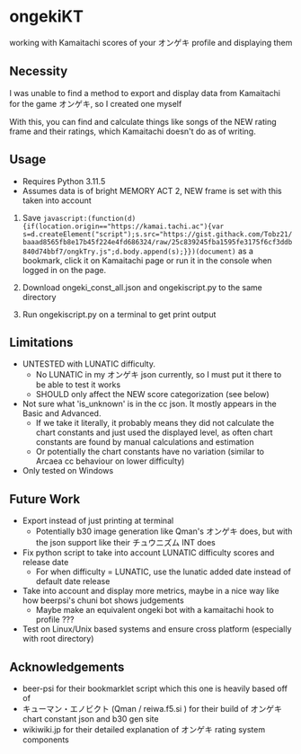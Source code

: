 # ongekiKT
working with Kamaitachi scores of your オンゲキ profile and displaying them

## Necessity
I was unable to find a method to export and display data from Kamaitachi for the game オンゲキ, so I created one myself

With this, you can find and calculate things like songs of the NEW rating frame and their ratings, which Kamaitachi doesn't do as of writing.

## Usage
- Requires Python 3.11.5
- Assumes data is of bright MEMORY ACT 2, NEW frame is set with this taken into account

1. Save `javascript:(function(d){if(location.origin=="https://kamai.tachi.ac"){var s=d.createElement("script");s.src="https://gist.githack.com/Tobz21/baaad8565fb8e17b45f224e4fd686324/raw/25c839245fba1595fe3175f6cf3ddb840d74bbf7/ongkTry.js";d.body.append(s);}})(document)`  as a bookmark, click it on Kamaitachi page or run it in the console when logged in on the page.

3. Download ongeki_const_all.json and ongekiscript.py to the same directory

4. Run ongekiscript.py on a terminal to get print output


## Limitations
- UNTESTED with LUNATIC difficulty.
  - No LUNATIC in my オンゲキ json currently, so I must put it there to be able to test it works
  - SHOULD only affect the NEW score categorization (see below)
- Not sure what 'is_unknown' is in the cc json. It mostly appears in the Basic and Advanced.
  - If we take it literally, it probably means they did not calculate the chart constants and just used the displayed level, as often chart constants are found by manual calculations and estimation
  - Or potentially the chart constants have no variation (similar to Arcaea cc behaviour on lower difficulty)
- Only tested on Windows

## Future Work
- Export instead of just printing at terminal
  - Potentially b30 image generation like Qman's オンゲキ does, but with the json support like their チュウニズム INT does
- Fix python script to take into account LUNATIC difficulty scores and release date 
  - For when difficulty = LUNATIC, use the lunatic added date instead of default date release
- Take into account and display more metrics, maybe in a nice way like how beerpsi's chuni bot shows judgements
  - Maybe make an equivalent ongeki bot with a kamaitachi hook to profile ???  
- Test on Linux/Unix based systems and ensure cross platform (especially with root directory)

## Acknowledgements
- beer-psi for their bookmarklet script which this one is heavily based off of
- キューマン・エノビクト (Qman / reiwa.f5.si ) for their build of オンゲキ chart constant json and b30 gen site
- wikiwiki.jp for their detailed explanation of オンゲキ rating system components


